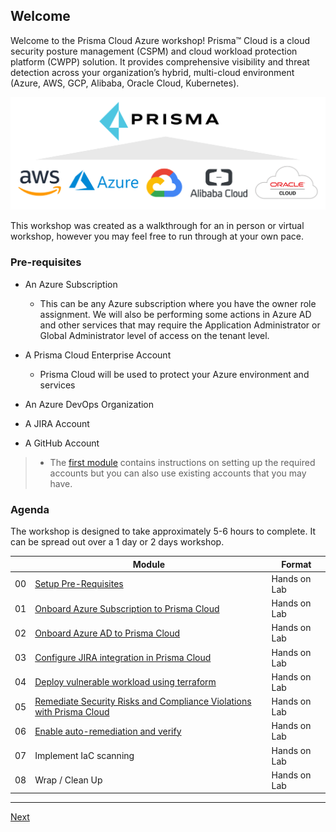 ## Welcome

Welcome to the Prisma Cloud Azure workshop! Prisma™ Cloud is a cloud security posture management (CSPM) and cloud workload protection platform (CWPP) solution. It provides comprehensive visibility and threat detection across your organization’s hybrid, multi-cloud environment (Azure, AWS, GCP, Alibaba, Oracle Cloud, Kubernetes). 

![readme-prisma](/images/readme-prisma.png)

This workshop was created as a walkthrough for an in person or virtual workshop, however you may feel free to run through at your own pace.
### Pre-requisites

* An Azure Subscription
  * This can be any Azure subscription where you have the owner role assignment. We will also be performing some actions in Azure AD and other services that may require the Application Administrator or Global Administrator level of access on the tenant level.

* A Prisma Cloud Enterprise Account
  * Prisma Cloud will be used to protect your Azure environment and services
* An Azure DevOps Organization
* A JIRA Account
* A GitHub Account

>* The [first module](walkthroughs/0-prerequisites.md) contains instructions on setting up the required accounts but you can also use existing accounts that you may have.
### Agenda

The workshop is designed to take approximately 5-6 hours to complete. It can be spread out over a 1 day or 2 days workshop.

|    | Module                   | Format       |
|----|--------------------------|--------------|
| 00 | [Setup Pre-Requisites](walkthroughs/0-prerequisites.md)                         | Hands on Lab |
| 01 | [Onboard Azure Subscription to Prisma Cloud](walkthroughs/1-onboard-azure-sub.md) | Hands on Lab |
| 02 | [Onboard Azure AD to Prisma Cloud](walkthroughs/2-onboard-azure-ad.md)                | Hands on Lab |
| 03 | [Configure JIRA integration in Prisma Cloud](walkthroughs/3-jira-integration.md) | Hands on Lab |
| 04 | [Deploy vulnerable workload using terraform](walkthroughs/4-deploy-vulnearble-workload.md) | Hands on Lab |
| 05 | [Remediate Security Risks and Compliance Violations with Prisma Cloud](walkthroughs/5-respond-and-remediate.md)  | Hands on Lab |
| 06 | [Enable auto-remediation and verify](walkthroughs/6-configure-auto-remediation.md) | Hands on Lab |
| 07 | Implement IaC scanning    | Hands on Lab |
| 08 | Wrap / Clean Up     | Hands on Lab |
----

[Next](full/1-create-aro-cluster.md)